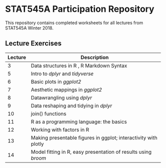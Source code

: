 # STAT545A Participation Repository

This repository contains completed worksheets for all lectures from STAT545A Winter 2018.

## Lecture Exercises
| Lecture | Description |
|------|--------------------------------------|
| 3 | Data structures in R , R Markdown Syntax |
| 5 | Intro to *dplyr* and *tidyverse* |
| 6 | Basic plots in *ggplot2* |
| 7 | Aesthetic mappings in *ggplot2* |
| 8 | Datawrangling using *dplyr* |
| 9 | Data reshaping and tidying in *dplyr* |
| 10 | join() functions |
| 11 | R as a programming language: the basics|
| 12 | Working with factors in R | 
| 13 | Making presentable figures in ggplot; interactivity with plotly |
| 14 | Model fitting in R, easy presentation of results using *broom* |
